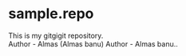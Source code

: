 # sample.repo
This is my gitgigit  repository.
<br>
Author - Almas (Almas banu)
Author - Almas banu..
